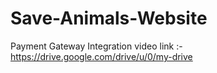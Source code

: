 # Save-Animals-Website
Payment Gateway Integration 
video link :- https://drive.google.com/drive/u/0/my-drive
